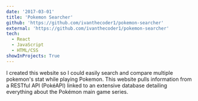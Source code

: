 ```yaml
---
date: '2017-03-01'
title: 'Pokemon Searcher'
github: 'https://github.com/ivanthecoder1/pokemon-searcher'
external: 'https://github.com/ivanthecoder1/pokemon-searcher'
tech:
  - React
  - JavaScript
  - HTML/CSS
showInProjects: True
---
```


I created this website so I could easily search and compare multiple pokemon's stat while playing Pokemon. This website pulls information from a RESTful API (PokéAPI) linked to an extensive database detailing everything about the Pokémon main game series.
